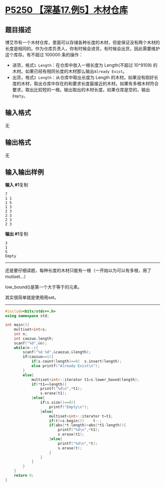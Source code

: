 # [P5250 【深基17.例5】木材仓库](https://www.luogu.com.cn/problem/P5250)

## 题目描述

博艾市有一个木材仓库，里面可以存储各种长度的木材，但是保证没有两个木材的长度是相同的。作为仓库负责人，你有时候会进货，有时候会出货，因此需要维护这个库存。有不超过 100000 条的操作：

* 进货，格式`1 Length`：在仓库中放入一根长度为 Length(不超过 10^9109) 的木材。如果已经有相同长度的木材那么输出`Already Exist`。
* 出货，格式`2 Length`：从仓库中取出长度为 Length 的木材。如果没有刚好长度的木材，取出仓库中存在的和要求长度最接近的木材。如果有多根木材符合要求，取出比较短的一根。输出取出的木材长度。如果仓库是空的，输出`Empty`。

## 输入格式

无

## 输出格式

无

## 输入输出样例

**输入 #1**复制

```
7
1 1
1 5
1 3
2 3
2 3
2 3
2 3
```

**输出 #1**复制

```
3
1
5
Empty
```



***

还是要仔细读题，每种长度的木材只能有一根（一开始以为可以有多根，用了mutiset...）

low_bound()是第一个大于等于的元素。

其实很简单就是使用用set。

***



```c++
#include<bits/stdc++.h>
using namespace std;

int main(){
    multiset<int>s;
    int n;
    int caozuo,length;
    scanf("%d",&n);
    while(n--){
    	scanf("%d %d",&caozuo,&length);
    	if(caozuo==1){
    		if(s.count(length)==0)	s.insert(length);
    		else printf("Already Exist\n");
		}	
    	else{
    		multiset<int>::iterator t1=s.lower_bound(length);
    		if(*t1==length){
    			printf("%d\n",*t1);
    			s.erase(t1);
			}else{
				if(s.size()==0){
					printf("Empty\n");
				}else{
					multiset<int>::iterator t=t1;
					if(t!=s.begin())	t--;
					if(abs(*t-length)>abs(*t1-length)){
						printf("%d\n",*t1);
	    				s.erase(t1);
					}else{
						printf("%d\n",*t);
	    				s.erase(t);
					}
				}
			}
		}
	}
    return 0;
}
```

